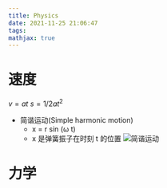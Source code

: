 ```yaml
---
title: Physics
date: 2021-11-25 21:06:47
tags:
mathjax: true
---
```

# 速度
$v=at$
$s=1/2at^2$
- 简谐运动(Simple harmonic motion)
  - x = r sin (ω t)
  - x 是弹簧振子在时刻 t 的位置
  ![简谐运动](https://mmbiz.qpic.cn/mmbiz_gif/WBqG5VGfdMEAvTZag4ichgJy4dmhWuPwOe0Q2pJWOQSFbwibmn72L6kOcmz1F7LLeibPcxuw4akIjKoicmr0DKpwjg/0?wx_fmt=gif&tp=webp&wxfrom=5&wx_lazy=1)

# 力学
#
